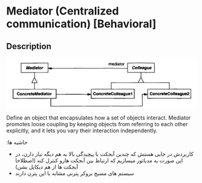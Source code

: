 # Mediator (Centralized communication) [Behavioral]

## Description

![](mediator/image1.jpg)

Define an object that encapsulates how a set of objects interact. Mediator promotes loose coupling by keeping objects from referring to each other explicitly, and it lets you vary their interaction independently.

<span dir="rtl">حاشیه ها:</span>

- <span dir="rtl">کاربردش در جایی هستش که چندین آبجکت با پیچیدگی بالا به هم دیگه نیاز دارن، در این صورت یه مدیاتور میسازیم که ارتباط بین آبجکت هارو کنترل کنه (اصطلاحا آبجکت ها از هم دیکاپل بشن)</span>
- <span dir="rtl">سیستم های مسیج بروکر پترنی مشابه با این پترن دارند</span>
